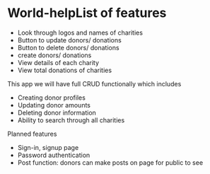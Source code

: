 # World-helpList of features 

- Look through logos and names of charities 
- Button to update donors/ donations 
- Button to delete donors/ donations
- create  donors/ donations
- View details of each charity
- View total donations of charities 
 



This app we will have full CRUD functionally which includes 
- Creating donor profiles 
- Updating donor amounts 
- Deleting donor information
- Ability to search through all charities




Planned features 
- Sign-in, signup page 
- Password authentication 
- Post function: donors can make posts on page for public to see







